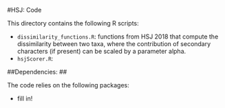 #HSJ:  Code

This directory contains the following R scripts:

+ `dissimilarity_functions.R`:  functions from HSJ 2018 that compute the dissimilarity between two taxa, where the contribution of secondary characters (if present) can be scaled by a parameter alpha.
+ `hsjScorer.R`:

##Dependencies: ##

The code relies on the following packages:

+ fill in!
